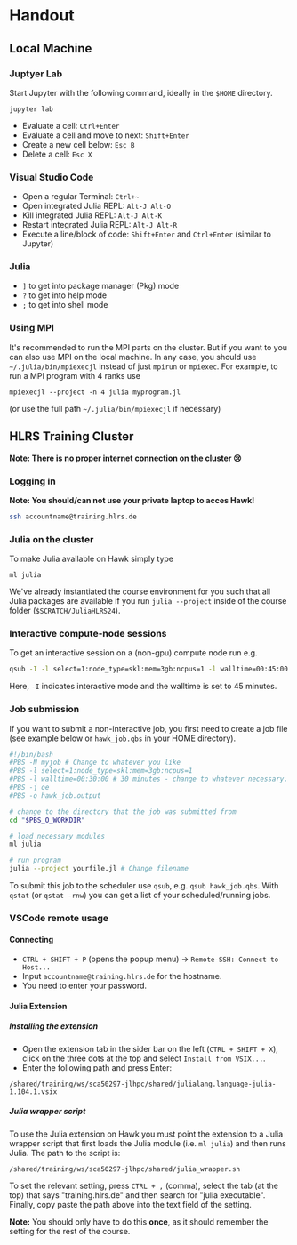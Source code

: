 # Handout

## Local Machine

### Juptyer Lab

Start Jupyter with the following command, ideally in the `$HOME` directory.

```
jupyter lab
```

* Evaluate a cell: `Ctrl+Enter`
* Evaluate a cell and move to next: `Shift+Enter`
* Create a new cell below: `Esc B`
* Delete a cell: `Esc X`

### Visual Studio Code

* Open a regular Terminal: `Ctrl+~`
* Open integrated Julia REPL: `Alt-J Alt-O`
* Kill integrated Julia REPL: `Alt-J Alt-K`
* Restart integrated Julia REPL: `Alt-J Alt-R`
* Execute a line/block of code: `Shift+Enter` and `Ctrl+Enter` (similar to Jupyter)

### Julia

* `]` to get into package manager (Pkg) mode
* `?` to get into help mode
* `;` to get into shell mode

### Using MPI

It's recommended to run the MPI parts on the cluster. But if you want to you can also use MPI on the local machine. In any case, you should use `~/.julia/bin/mpiexecjl` instead of just `mpirun` or `mpiexec`. For example, to run a MPI program with 4 ranks use
```
mpiexecjl --project -n 4 julia myprogram.jl
```

(or use the full path `~/.julia/bin/mpiexecjl` if necessary)

## HLRS Training Cluster

**Note: There is no proper internet connection on the cluster 😢**


### Logging in

**Note: You should/can not use your private laptop to acces Hawk!**

```bash
ssh accountname@training.hlrs.de
```

### Julia on the cluster

To make Julia available on Hawk simply type

```
ml julia
```

We've already instantiated the course environment for you such that all Julia packages are available if you run `julia --project` inside of the course folder (`$SCRATCH/JuliaHLRS24`).

### Interactive compute-node sessions

To get an interactive session on a (non-gpu) compute node run e.g.
```bash
qsub -I -l select=1:node_type=skl:mem=3gb:ncpus=1 -l walltime=00:45:00 -q smp
```
Here, `-I` indicates interactive mode and the walltime is set to 45 minutes.

### Job submission

If you want to submit a non-interactive job, you first need to create a job file (see example below or `hawk_job.qbs` in your HOME directory).

```bash
#!/bin/bash
#PBS -N myjob # Change to whatever you like
#PBS -l select=1:node_type=skl:mem=3gb:ncpus=1
#PBS -l walltime=00:30:00 # 30 minutes - change to whatever necessary.
#PBS -j oe
#PBS -o hawk_job.output

# change to the directory that the job was submitted from
cd "$PBS_O_WORKDIR"

# load necessary modules
ml julia

# run program
julia --project yourfile.jl # Change filename
```

To submit this job to the scheduler use `qsub`, e.g. `qsub hawk_job.qbs`. With `qstat` (or `qstat -rnw`) you can get a list of your scheduled/running jobs.

### VSCode remote usage

#### Connecting
* `CTRL + SHIFT + P` (opens the popup menu) → `Remote-SSH: Connect to Host...`
* Input `accountname@training.hlrs.de` for the hostname.
* You need to enter your password.

#### Julia Extension

##### Installing the extension

* Open the extension tab in the sider bar on the left (`CTRL + SHIFT + X`), click on the three dots at the top and select `Install from VSIX...`.
* Enter the following path and press Enter:

```
/shared/training/ws/sca50297-jlhpc/shared/julialang.language-julia-1.104.1.vsix
```

##### Julia wrapper script

To use the Julia extension on Hawk you must point the extension to a Julia wrapper script that first loads the Julia module (i.e. `ml julia`) and then runs Julia. The path to the script is:

```
/shared/training/ws/sca50297-jlhpc/shared/julia_wrapper.sh
```

To set the relevant setting, press `CTRL + ,` (comma), select the tab (at the top) that says "training.hlrs.de" and then search for "julia executable". Finally, copy paste the path above into the text field of the setting.

**Note:** You should only have to do this **once**, as it should remember the setting for the rest of the course.
